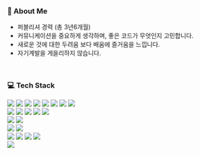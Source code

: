 ### 📢 About Me
- 퍼블리셔 경력 (총 3년6개월)
- 커뮤니케이션을 중요하게 생각하며, 좋은 코드가 무엇인지 고민합니다.
- 새로운 것에 대한 두려움 보다 배움에 즐거움을 느낍니다.
- 자기계발을 게을리하지 않습니다.
<br />

### 💻 Tech Stack
<!-- Skill -->
<!-- Back -->
<img src="https://img.shields.io/badge/JAVA-007396?style=for-the-badge&logo=JAVA&logoColor=white"> <!-- JAVA -->
<img src="https://img.shields.io/badge/JSP-007396?style=for-the-badge&logo=JSP&logoColor=white"> <!-- JSP -->
<img src="https://img.shields.io/badge/JPA-007396?style=for-the-badge&logo=JPA&logoColor=white"> <!-- JPA -->
<img src="https://img.shields.io/badge/MyBatis-007396?style=for-the-badge&logo=MyBatis&logoColor=white"> <!-- MyBatis -->
<img src="https://img.shields.io/badge/Ajax-007396?style=for-the-badge&logo=Ajax&logoColor=white"> <!-- Ajax -->
<img src="https://img.shields.io/badge/RestAPI-007396?style=for-the-badge&logo=RestAPI&logoColor=white"> <!-- RestAPI -->
<img src="https://img.shields.io/badge/Servlet-007396?style=for-the-badge&logo=RestAPI&logoColor=white"> <!-- Servlet -->
<img src="https://img.shields.io/badge/JSON-000000?style=for-the-badge&logo=JSON&logoColor=white"> <!-- JSON -->
<br /> <!-- Front -->
<img src="https://img.shields.io/badge/HTML5-E34F26?style=for-the-badge&logo=HTML5&logoColor=white"> <!-- HTML5 -->
<img src="https://img.shields.io/badge/CSS3-1572B6?style=for-the-badge&logo=CSS3&logoColor=white"> <!-- CSS3 -->
<img src="https://img.shields.io/badge/Sass-CC6699?style=for-the-badge&logo=CSS3&logoColor=white"> <!-- Sass -->
<img src="https://img.shields.io/badge/JavaScript-F7DF1E?style=for-the-badge&logo=JavaScript&logoColor=black"> <!-- JavaScript -->
<img src="https://img.shields.io/badge/jQuery-0769AD?style=for-the-badge&logo=jQuery&logoColor=white"> <!-- jQuery --> 
<br/> <!-- css 라이브러리 -->
<img src="https://img.shields.io/badge/Thymeleaf-005F0F?style=for-the-badge&logo=Thymeleaf&logoColor=white"> <!-- Thymeleaf -->
<img src="https://img.shields.io/badge/Bootstrap-7952B3?style=for-the-badge&logo=Bootstrap&logoColor=white"> <!--Bootstrap -->
<br/> <!-- DB -->
<img src="https://img.shields.io/badge/Oracle-F80000?style=for-the-badge&logo=Oracle&logoColor=white"> <!-- Oracle -->
<img src="https://img.shields.io/badge/MySQL-4479A1?style=for-the-badge&logo=MySQL&logoColor=white"> <!-- MySQL -->
<br/> <!-- tool -->
<img src="https://img.shields.io/badge/Eclipse IDE-2C2255?style=for-the-badge&logo=Eclipse IDE&logoColor=white"> <!-- Eclipse IDE -->
<img src="https://img.shields.io/badge/Spring-6DB33F?style=for-the-badge&logo=Spring&logoColor=white"> <!-- Spring -->
<img src="https://img.shields.io/badge/Spring Boot-6DB33F?style=for-the-badge&logo=Spring Boot&logoColor=white"> <!-- Spring -->
<img src="https://img.shields.io/badge/IntelliJ IDEA-000000?style=for-the-badge&logo=IntelliJ IDEA&logoColor=white"> <!-- IntelliJ IDEA -->
<br/> <!-- Server -->
<img src="https://img.shields.io/badge/Apache Tomcat-F8DC75?style=for-the-badge&logo=Apache Tomcat&logoColor=black"> <!-- Apache Tomcat -->




<!--
**2ms2/2ms2** is a ✨ _special_ ✨ repository because its `README.md` (this file) appears on your GitHub profile.

Here are some ideas to get you started:

- 🔭 I’m currently working on ...
- 🌱 I’m currently learning ...
- 👯 I’m looking to collaborate on ...
- 🤔 I’m looking for help with ...
- 💬 Ask me about ...
- 📫 How to reach me: ...
- 😄 Pronouns: ...
- ⚡ Fun fact: ...
-->
